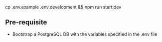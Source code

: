 cp .env.example .env.development && npm run start:dev
## Pre-requisite
- Bootstrap a PostgreSQL DB with the variables specified in the .env file
